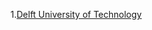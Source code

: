 1.[Delft University of Technology](https://careers.tudelft.nl/job/Delft-PhD-Position-Artificial-Intelligence-for-Reuse-in-the-Built-Environment-2628-CD/809685202/)
